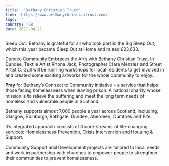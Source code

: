 ```yaml
---
title:  "Bethany Christian Trust"
link: 'https://www.bethanychristiantrust.com/ '
logo: ''
country: 'GB'
date: 2021-04-21
---
```

Sleep Out.  Bethany is grateful for all who took part in the Big Sleep Out, which this year became Sleep Out at Home and raised £23,633.

Dundee Community Embraces the Arts with Bethany Christian Trust. In Dundee, Textile Artist Rhona Jack, Photographer Clara Menzies and Street Artist C. Gull will be running workshops for local residents to get involved in and created some exciting artworks for the whole community to enjoy.

**Pray** for Bethany’s Connect to Community initiative – a service that helps those facing homelessness when leaving prison.
A national charity whose mission is to relieve the suffering and meet the long term needs of homeless and vulnerable people in Scotland.

Bethany supports almost 7,000 people a year across Scotland, including, Glasgow, Edinburgh, Bathgate, Dundee,  Aberdeen, Dumfries and Fife.

It’s integrated approach consists of 3 core-streams of life-changing services: Homelessness Prevention, Crisis Intervention and Housing & Support.

Community Support and Development projects are tailored to local needs and work in partnership with churches to empower people to strengthen their communities to prevent homelessness.